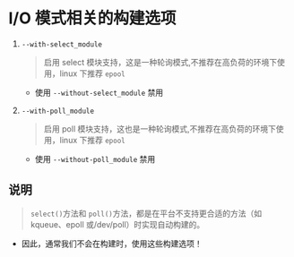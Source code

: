 # I/O 模式相关的构建选项

1. `--with-select_module`

   > 启用 select 模块支持，这是一种轮询模式,不推荐在高负荷的环境下使用，linux 下推荐 `epool`

   - 使用 `--without-select_module` 禁用

2. `--with-poll_module`

   > 启用 poll 模块支持，这也是一种轮询模式,不推荐在高负荷的环境下使用，linux 下推荐 `epool`

   - 使用 `--without-poll_module` 禁用

## 说明

> `select()`方法和 `poll()`方法，都是在平台不支持更合适的方法（如 kqueue、epoll 或/dev/poll）时实现自动构建的。

- 因此，通常我们不会在构建时，使用这些构建选项！
